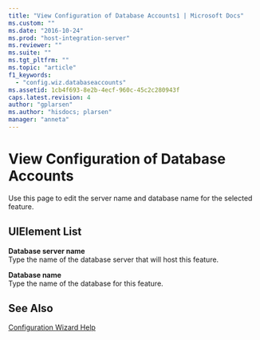 ```yaml
---
title: "View Configuration of Database Accounts1 | Microsoft Docs"
ms.custom: ""
ms.date: "2016-10-24"
ms.prod: "host-integration-server"
ms.reviewer: ""
ms.suite: ""
ms.tgt_pltfrm: ""
ms.topic: "article"
f1_keywords: 
  - "config.wiz.databaseaccounts"
ms.assetid: 1cb4f693-8e2b-4ecf-960c-45c2c280943f
caps.latest.revision: 4
author: "gplarsen"
ms.author: "hisdocs; plarsen"
manager: "anneta"
---
```

# View Configuration of Database Accounts
Use this page to edit the server name and database name for the selected feature.  
  
## UIElement List  
 **Database server name**  
 Type the name of the database server that will host this feature.  
  
 **Database name**  
 Type the name of the database for this feature.  
  
## See Also  
 [Configuration Wizard Help](../install-and-config-guides/configuration-wizard-help2.md)